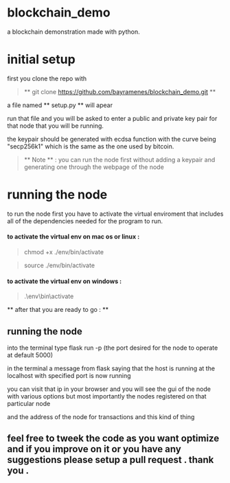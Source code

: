 

# blockchain_demo


a blockchain demonstration made with python.




# initial setup

first you clone the repo with 

> ** git clone https://github.com/bayramenes/blockchain_demo.git **

a file named ** setup.py ** will apear

run that file and you will be asked to enter a public and private key pair for that node that you will be running.

the keypair should be generated with ecdsa function with the curve being "secp256k1" which is the same as the one used by bitcoin.

>  ** Note ** : you can run the node first without adding a keypair and generating one through the webpage of the node

# running the node

to run the node first you have to activate the virtual enviroment that includes all of the dependencies needed for the program to run.

#### to activate the virtual env on mac os or linux :

> chmod +x ./env/bin/activate

> source ./env/bin/activate


#### to activate the virtual env on windows :

> .\env\bin\activate


** after that you are ready to go : **

## running the node

into the terminal type flask run -p (the port desired for the node to operate at default 5000)

in the terminal a message from flask saying that the host is running at the localhost with specified port is now running

you can visit that ip in your browser and you will see the gui of the node with various options but most importantly the nodes registered on that particular node 

and the address of the node for transactions and this kind of thing





## feel free to tweek the code as you want optimize and if you improve on it or you have any suggestions please setup a pull request . thank you .


